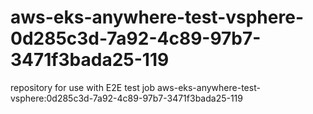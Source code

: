 # aws-eks-anywhere-test-vsphere-0d285c3d-7a92-4c89-97b7-3471f3bada25-119
repository for use with E2E test job aws-eks-anywhere-test-vsphere:0d285c3d-7a92-4c89-97b7-3471f3bada25-119
